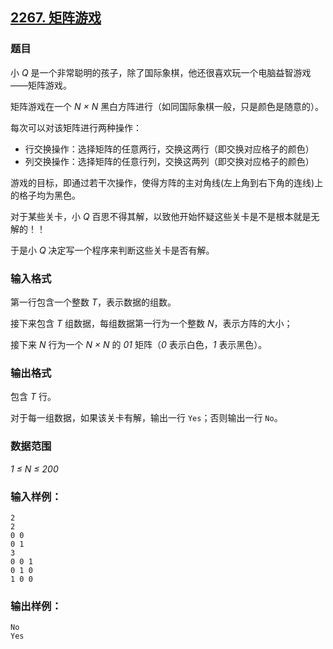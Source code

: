 ## [2267. 矩阵游戏](https://www.acwing.com/problem/content/2269/)

### 题目

小 *Q* 是一个非常聪明的孩子，除了国际象棋，他还很喜欢玩一个电脑益智游戏——矩阵游戏。

矩阵游戏在一个 *N × N* 黑白方阵进行（如同国际象棋一般，只是颜色是随意的）。

每次可以对该矩阵进行两种操作：

- 行交换操作：选择矩阵的任意两行，交换这两行（即交换对应格子的颜色）
- 列交换操作：选择矩阵的任意行列，交换这两列（即交换对应格子的颜色）

游戏的目标，即通过若干次操作，使得方阵的主对角线(左上角到右下角的连线)上的格子均为黑色。

对于某些关卡，小 *Q* 百思不得其解，以致他开始怀疑这些关卡是不是根本就是无解的！！

于是小 *Q* 决定写一个程序来判断这些关卡是否有解。

### 输入格式

第一行包含一个整数 *T*，表示数据的组数。

接下来包含 *T* 组数据，每组数据第一行为一个整数 *N*，表示方阵的大小；

接下来 *N* 行为一个 *N × N* 的 *01* 矩阵（*0* 表示白色，*1* 表示黑色）。

### 输出格式

包含 *T* 行。

对于每一组数据，如果该关卡有解，输出一行 `Yes`；否则输出一行 `No`。

### 数据范围

*1 ≤ N ≤ 200*

### 输入样例：

```
2
2
0 0
0 1
3
0 0 1
0 1 0
1 0 0
```

### 输出样例：

```
No
Yes
```
